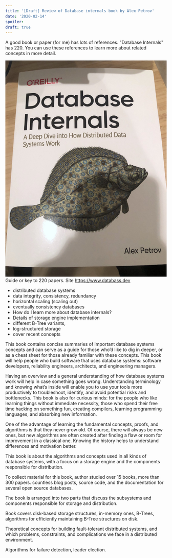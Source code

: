 ```yaml
---
title: '[Draft] Review of Database internals book by Alex Petrov'
date: '2020-02-14'
spoiler: 
draft: true
---
```


A good book or paper (for me) has lots of references. "Database Internals" has 220. You can use these references to learn more about related concepts in more detail.

![Database internals paper book](di.jpeg)
Guide or key to 220 papers. Site https://www.databass.dev

- distributed database systems
- data integrity, consistency, redundancy
- horizontal scaling (scaling out)
- eventually consistency databases
- How do I learn more about database internals?
- Details of storage engine implementation
- different B-Tree variants,
- log-structured storage
- cover recent concepts

This book contains concise summaries of important database systems concepts and can serve as a guide for those who’d like to dig in deeper, or as a cheat sheet for those already familiar with these concepts.
This book will help people who build software that uses database systems: software developers, reliability engineers, architects, and engineering managers.

Having an overview and a general understanding of how database systems work will help in case something goes wrong. Understanding terminology and knowing what’s inside will enable you to use your tools more productively to troubleshoot, identify, and avoid potential risks and bottlenecks.
This book is also for curious minds: for the people who like learning things without immediate necessity, those who spend their free time hacking on something fun, creating compilers, learning programming languages, and absorbing new information.

One of the advantage of learning the fundamental concepts, proofs, and algorithms is that they never grow old. Of course, there will always be new ones, but new algorithms are often created after finding a flaw or room for improvement in a classical one. Knowing the history helps to understand differences and motivation better.

This book is about the algorithms and concepts used in all kinds of database systems, with a focus on a storage engine and the components responsible for distribution.

To collect material for this book, author studied over 15 books, more than 300 papers. countless blog posts, source code, and the documentation for several open source databases.

The book is arranged into two parts that discuss the subsystems and components responsible for storage and distribution.

Book covers disk-based storage structures, in-memory ones, B-Trees, algorithms for efficiently maintaining B-Tree structures on disk.

Theoretical concepts for building fault-tolerant distributed systems, and which problems, constraints, and complications we face in a distributed environment.

Algorithms for failure detection, leader election.
